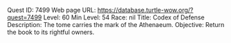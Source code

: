 Quest ID: 7499
Web page URL: https://database.turtle-wow.org/?quest=7499
Level: 60
Min Level: 54
Race: nil
Title: Codex of Defense
Description: The tome carries the mark of the Athenaeum.
Objective: Return the book to its rightful owners.

